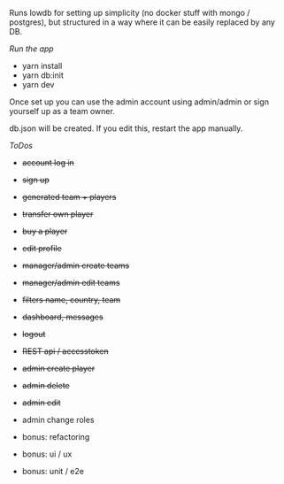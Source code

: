 Runs lowdb for setting up simplicity (no docker stuff with mongo / postgres), but structured in a way where it can be easily replaced by any DB.
 
*Run the app*
- yarn install
- yarn db:init
- yarn dev

Once set up you can use the admin account using admin/admin or sign yourself up as a team owner. 

db.json will be created. If you edit this, restart the app manually.

*ToDos*
- ~~account log in~~
- ~~sign up~~
- ~~generated team + players~~
- ~~transfer own player~~
- ~~buy a player~~
- ~~edit profile~~
- ~~manager/admin create teams~~
- ~~manager/admin edit teams~~
- ~~filters name, country, team~~
- ~~dashboard, messages~~
- ~~logout~~
- ~~REST api / accesstoken~~
- ~~admin create player~~
- ~~admin delete~~
- ~~admin edit~~
- admin change roles

- bonus: refactoring
- bonus: ui / ux
- bonus: unit / e2e
